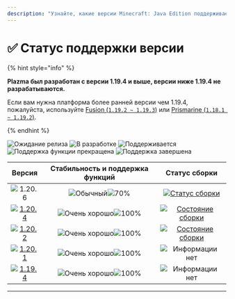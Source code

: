 ```yaml
---
description: "Узнайте, какие версии Minecraft: Java Edition поддерживает Plazma."
---
```


# ✅ Статус поддержки версии

{% hint style="info" %}

**Plazma был разработан с версии 1.19.4 и выше, версии ниже 1.19.4 не разрабатываются.**

Если вам нужна платформа более ранней версии чем 1.19.4, пожалуйста, используйте [Fusion (`1.19.2 ~ 1.19.3`)](https://github.com/RuinedTechnologyUnify/Fusion) или [Prismarine (`1.18.1 ~ 1.19.2`)](https://github.com/PrismarineTeam/Prismarine).

{% endhint %}

[wtr]: https://badge.plazmamc.org/0/Ожидание%20релиза
[idv]: https://badge.plazmamc.org/1/в_разработке
[atv]: https://badge.plazmamc.org/2/поддерживается
[fse]: https://badge.plazmamc.org/6/поддержка_функции_прекращена
[eol]: https://badge.plazmamc.org/4/поддержка_завершена
[ukn]: https://badge.plazmamc.org/0/Информации%20нет
[vgd]: https://badge.plazmamc.org/1/Очень%20хорошо
[mid]: https://badge.plazmamc.org/6/обычный
[100]: https://badge.plazmamc.org/percent/100

![Ожидание релиза][wtr] ![В разработке][idv] ![Поддерживается][atv] ![Поддержка функции прекращена][fse] ![Поддержка завершена][eol]

|                                       Версия                                      |            Стабильность    и    поддержка функций            |                                               Статус сборки                                               |
| :-------------------------------------------------------------------------------: | :----------------------------------------------------------: | :-------------------------------------------------------------------------------------------------------: |
|                   ![1.20.6](https://badge.plazmamc.org/1/1.20.6)                  | ![Обычный][vgd]![70%](https://badge.plazmamc.org/percent/70) |   [![Статус сборки](https://build.plazmamc.org/1.20.6)](https://build.plazmamc.org/1.20.6?redirect=true)  |
| [![1.20.4](https://badge.plazmamc.org/2/1.20.4)](https://git.plazmamc.org/1.20.4) |               ![Очень хорошо][vgd]![100%][100]               | [![Состояние сборки](https://build.plazmamc.org/1.20.4)](https://build.plazmamc.org/1.20.4?redirect=true) |
| [![1.20.2](https://badge.plazmamc.org/4/1.20.2)](https://git.plazmamc.org/1.20.2) |               ![Очень хорошо][vgd]![100%][100]               | [![Состояние сборки](https://build.plazmamc.org/1.20.2)](https://build.plazmamc.org/1.20.2?redirect=true) |
| [![1.20.1](https://badge.plazmamc.org/4/1.20.1)](https://git.plazmamc.org/1.20.1) |               ![Очень хорошо][vgd]![100%][100]               |                                           ![Информации нет][ukn]                                          |
| [![1.19.4](https://badge.plazmamc.org/4/1.19.4)](https://git.plazmamc.org/1.19.4) |               ![Очень хорошо][vgd]![100%][100]               |                                           ![Информации нет][ukn]                                          |

***
